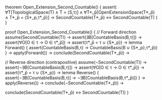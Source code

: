 theorem Open_Extension_Second_Countable() {
  assert(
    ∀T[TopologicalSpace(T) ∧ T = ⟨S,τ⟩] ∧
    ∀T*_p̄[OpenExtensionSpace(T*_p̄) ∧ T*_p̄ = ⟨S*_p,τ*_p̄⟩] →
    SecondCountable(T*_p̄) ↔ SecondCountable(T)
  )
}

proof Open_Extension_Second_Countable() {
  // Forward direction
  assume(SecondCountable(T)) →
  assert(∃B[CountableBasis(B,τ)]) →
  assert(∀O[O ∈ τ → O ∈ τ*_p̄]) →
  assert(τ*_p̄ = τ ∪ {S*_p}) →
  lemma Forward() {
    assert(CountableBasis(B,τ) → CountableBasis(B ∪ {S*_p},τ*_p̄))
  } →
  apply(Forward()) →
  conclude(SecondCountable(T*_p̄)) →

  // Reverse direction (contrapositive)
  assume(¬SecondCountable(T)) →
  assert(¬∃B[CountableBasis(B,τ)]) →
  assert(∀O[O ∈ τ → O ∈ τ*_p̄]) →
  assert(τ*_p̄ = τ ∪ {S*_p}) →
  lemma Reverse() {
    assert(¬∃B[CountableBasis(B,τ)] → ¬∃B[CountableBasis(B,τ*_p̄)])
  } →
  apply(Reverse()) →
  conclude(¬SecondCountable(T*_p̄)) →

  conclude(SecondCountable(T*_p̄) ↔ SecondCountable(T))
}